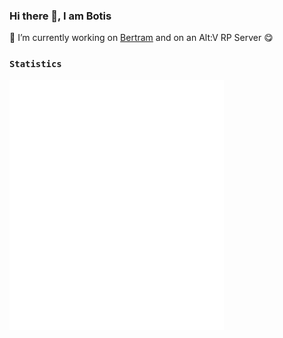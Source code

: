 ### Hi there 👋, I am Botis

🔭 I’m currently working on [Bertram](https://github.com/arcinsolutions/Bertram-Framework) and on an Alt:V RP Server 😋

### `Statistics`
<a href="https://github.com/B0tis">
  <img align="center" height="200em" src="https://github.com/B0tis/github-stats-transparent/blob/output/generated/languages.svg" />
  <img align="center" height="200em" src="https://github.com/B0tis/github-stats-transparent/blob/output/generated/overview.svg" />
</a>

<!--
Here are some ideas to get you started:

- 🔭 I’m currently working on (Golden)[]
- 🌱 I’m currently learning ...
- 👯 I’m looking to collaborate on ...
- 🤔 I’m looking for help with ...
- 💬 Ask me about ...
- 📫 How to reach me: Discord: Botis#0666
-->
